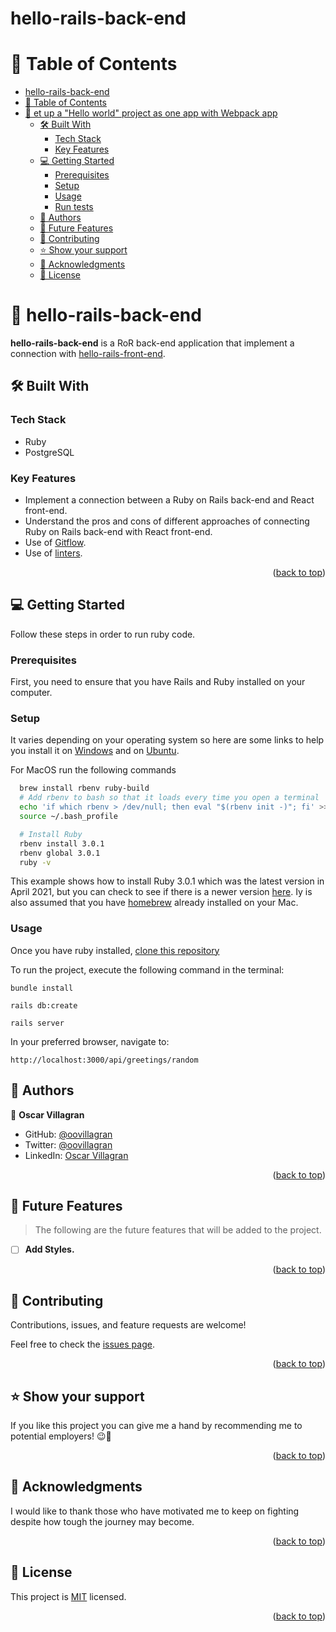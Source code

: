 # hello-rails-back-end

<a name="readme-top"></a>

<!-- TABLE OF CONTENTS -->

# 📗 Table of Contents

- [hello-rails-back-end](#-hello-rails-back-end)
- [📗 Table of Contents](#-table-of-contents)
- [📖 et up a "Hello world" project as one app with Webpack app](#-Set-up-a-"Hello-world"-project-as-one-app-with-Webpack-app-)
  - [🛠 Built With ](#-built-with-)
    - [Tech Stack ](#tech-stack-)
    - [Key Features ](#key-features-)
  - [💻 Getting Started ](#-getting-started-)
    - [Prerequisites](#prerequisites)
    - [Setup](#setup)
    - [Usage](#usage)
    - [Run tests](#run-tests)
  - [👥 Authors ](#-authors-)
  - [🔭 Future Features ](#-future-features-)
  - [🤝 Contributing ](#-contributing-)
  - [⭐️ Show your support ](#️-show-your-support-)
  - [🙏 Acknowledgments ](#-acknowledgments-)
  - [📝 License ](#-license-)

<!-- PROJECT DESCRIPTION -->

# 📖 hello-rails-back-end <a name="about-project"></a>

**hello-rails-back-end** is a RoR back-end application that implement a connection with [hello-rails-front-end](https://github.com/oovillagran/hello-react-front-end).

## 🛠 Built With <a name="built-with"></a>

### Tech Stack <a name="tech-stack"></a>

- Ruby
- PostgreSQL

</details>

<!-- Features -->

### Key Features <a name="key-features"></a>

- Implement a connection between a Ruby on Rails back-end and React front-end.
- Understand the pros and cons of different approaches of connecting Ruby on Rails back-end with React front-end.
- Use of [Gitflow](https://github.com/microverseinc/curriculum-transversal-skills/blob/main/git-github/articles/gitflow.md).
- Use of [linters](https://github.com/microverseinc/linters-config).

<p align="right">(<a href="#readme-top">back to top</a>)</p>

<!-- GETTING STARTED -->

## 💻 Getting Started <a name="getting-started"></a>

Follow these steps in order to run ruby code.

### Prerequisites

First, you need to ensure that you have Rails and Ruby installed on your computer.

### Setup

It varies depending on your operating system so here are some links to help you install it on [Windows](https://gorails.com/setup/windows/10) and on [Ubuntu](https://www.ruby-lang.org/en/documentation/installation/#apt).

For MacOS run the following commands

```sh
  brew install rbenv ruby-build
  # Add rbenv to bash so that it loads every time you open a terminal
  echo 'if which rbenv > /dev/null; then eval "$(rbenv init -)"; fi' >> ~/.bash_profile
  source ~/.bash_profile

  # Install Ruby
  rbenv install 3.0.1
  rbenv global 3.0.1
  ruby -v
```

This example shows how to install Ruby 3.0.1 which was the latest version in April 2021, but you can check to see if there is a newer version [here](https://www.ruby-lang.org/en/downloads/releases/). Iy is also assumed that you have [homebrew](https://brew.sh/) already installed on your Mac.

### Usage

Once you have ruby installed, [clone this repository](https://docs.github.com/en/repositories/creating-and-managing-repositories/cloning-a-repository)

To run the project, execute the following command in the terminal:
```
bundle install
```
```
rails db:create
```
```
rails server
```
In your preferred browser, navigate to:
```
http://localhost:3000/api/greetings/random
```

<!-- AUTHORS -->

## 👥 Authors <a name="authors"></a>

👤 **Oscar Villagran**

- GitHub: [@oovillagran](https://github.com/oovillagran)
- Twitter: [@oovillagran](https://twitter.com/oovillagran)
- LinkedIn: [Oscar Villagran](https://www.linkedin.com/in/oovillagran/)

<p align="right">(<a href="#readme-top">back to top</a>)</p>

<!-- FUTURE FEATURES -->

## 🔭 Future Features <a name="future-features"></a>

> The following are the future features that will be added to the project.

- [ ] **Add Styles.**

<p align="right">(<a href="#readme-top">back to top</a>)</p>

<!-- CONTRIBUTING -->

## 🤝 Contributing <a name="contributing"></a>

Contributions, issues, and feature requests are welcome!

Feel free to check the [issues page](../../issues/).

<p align="right">(<a href="#readme-top">back to top</a>)</p>

<!-- SUPPORT -->

## ⭐️ Show your support <a name="support"></a>

If you like this project you can give me a hand by recommending me to potential employers! 😉🤝

<p align="right">(<a href="#readme-top">back to top</a>)</p>

<!-- ACKNOWLEDGEMENTS -->

## 🙏 Acknowledgments <a name="acknowledgements"></a>

I would like to thank those who have motivated me to keep on fighting despite how tough the journey may become.

<p align="right">(<a href="#readme-top">back to top</a>)</p>

<!-- LICENSE -->

## 📝 License <a name="license"></a>

This project is [MIT](./LICENSE) licensed.

<p align="right">(<a href="#readme-top">back to top</a>)</p>